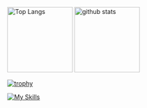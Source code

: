 <p align="left"> 
  <img alt="Top Langs" height="150px" src="https://github-readme-stats.vercel.app/api/top-langs/?username=tatsu0731&layout=compact&count_private=true&show_icons=true&theme=transparent" />
  <img alt="github stats" height="150px" src="https://github-readme-stats.vercel.app/api?username=tatsu0731&count_private=true&show_icons=true&show_icons=true&theme=transparent" />
</p>

[![trophy](https://github-profile-trophy.vercel.app/?username=tatsu0731&theme=transparent&column=7
)](https://github.com/ryo-ma/github-profile-trophy)


[![My Skills](https://skillicons.dev/icons?i=js,html,css,php,laravel,py,mysql,react,nextjs,postgres,figma&theme=light)](https://skillicons.dev)

